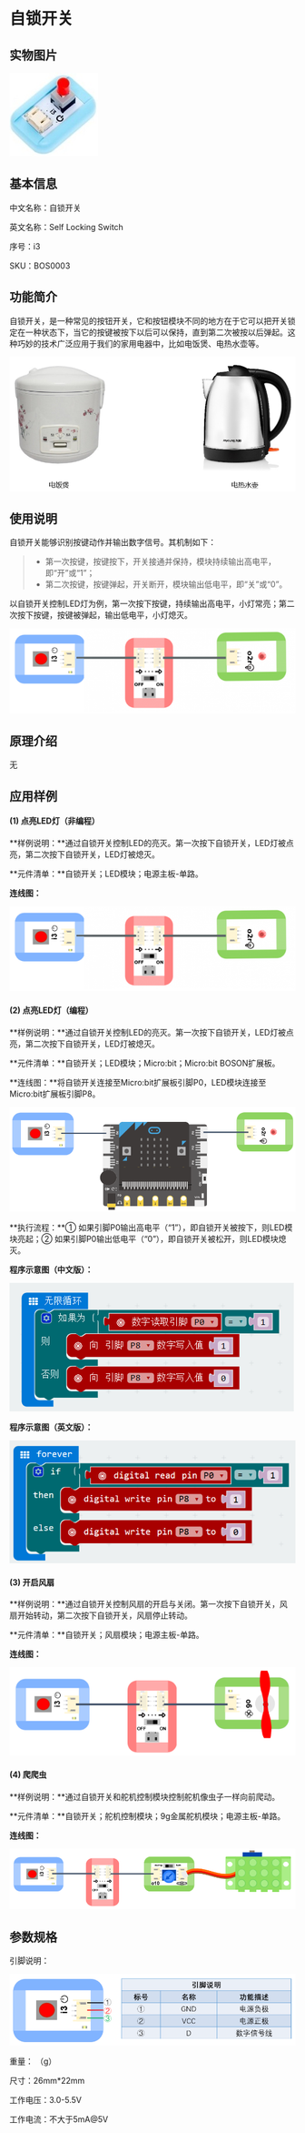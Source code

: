 # 自锁开关

## 实物图片
![](boson_自锁开关_实物图片.jpg)

## 基本信息
中文名称：自锁开关

英文名称：Self Locking Switch

序号：i3

SKU：BOS0003

## 功能简介
自锁开关，是一种常见的按钮开关，它和按钮模块不同的地方在于它可以把开关锁定在一种状态下，当它的按键被按下以后可以保持，直到第二次被按以后弹起。这种巧妙的技术广泛应用于我们的家用电器中，比如电饭煲、电热水壶等。

![](boson_自锁开关_模块简介.png)

## 使用说明
自锁开关能够识别按键动作并输出数字信号。其机制如下：

> * 第一次按键，按键按下，开关接通并保持，模块持续输出高电平，即“开”或“1”；
> * 第二次按键，按键弹起，开关断开，模块输出低电平，即“关”或“0”。

以自锁开关控制LED灯为例，第一次按下按键，持续输出高电平，小灯常亮；第二次按下按键，按键被弹起，输出低电平，小灯熄灭。

![](boson_自锁开关_使用说明.png)

## 原理介绍
无

## 应用样例
#### (1) 点亮LED灯（非编程）
**样例说明：**通过自锁开关控制LED的亮灭。第一次按下自锁开关，LED灯被点亮，第二次按下自锁开关，LED灯被熄灭。

**元件清单：**自锁开关；LED模块；电源主板-单路。

**连线图：**

![](boson_自锁开关_应用样例1_连线图.png)

#### (2) 点亮LED灯（编程）
**样例说明：**通过自锁开关控制LED的亮灭。第一次按下自锁开关，LED灯被点亮，第二次按下自锁开关，LED灯被熄灭。

**元件清单：**自锁开关；LED模块；Micro:bit；Micro:bit BOSON扩展板。

**连线图：**将自锁开关连接至Micro:bit扩展板引脚P0，LED模块连接至Micro:bit扩展板引脚P8。

![](boson_自锁开关_应用样例2_连线图.png)

**执行流程：**① 如果引脚P0输出高电平（“1”），即自锁开关被按下，则LED模块亮起；② 如果引脚P0输出低电平（“0”），即自锁开关被松开，则LED模块熄灭。

**程序示意图（中文版）：**

![](boson_自锁开关_应用样例2_程序示意图中文版.png)

**程序示意图（英文版）：**

![](boson_自锁开关_应用样例2_程序示意图英文版.png)

#### (3) 开启风扇
**样例说明：**通过自锁开关控制风扇的开启与关闭。第一次按下自锁开关，风扇开始转动，第二次按下自锁开关，风扇停止转动。

**元件清单：**自锁开关；风扇模块；电源主板-单路。

**连线图：**

![](boson_自锁开关_应用样例3_连线图.png)

#### (4) 爬爬虫
**样例说明：**通过自锁开关和舵机控制模块控制舵机像虫子一样向前爬动。

**元件清单：**自锁开关；舵机控制模块；9g金属舵机模块；电源主板-单路。

**连线图：**

![](boson_自锁开关_应用样例4_连线图.png)

## 参数规格
引脚说明：

![](boson_自锁开关_引脚说明.png)

重量： （g）

尺寸：26mm*22mm

工作电压：3.0-5.5V

工作电流：不大于5mA@5V
